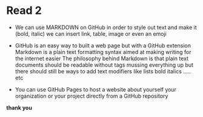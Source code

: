
# Read 2
* We can use MARKDOWN on GitHub in order to style out text and make it (bold, italic) we can insert link, table, image or even an emoji

* GitHub is an easy way to built a web page but with a GitHub extension 
Markdown is a plain text formatting syntax aimed at making writing for the internet easier
The philosophy behind Markdown is that plain text documents should be readable without tags mussing everything up
but there should still be ways to add text modifiers like lists bold italics ..... etc


* You can use GitHub Pages to host a website about yourself your organization or your project directly from a GitHub repository


**thank you**